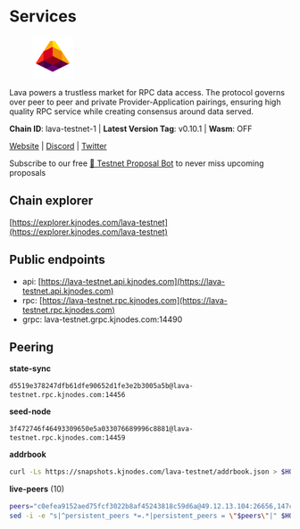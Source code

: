# Services

<figure><img src="https://raw.githubusercontent.com/kj89/cosmos-images/main/logos/lava.png" alt=""><figcaption></figcaption></figure>

Lava powers a trustless market for RPC data access. The protocol  governs over peer to peer and private Provider-Application pairings,  ensuring high quality RPC service while creating consensus around data served.

**Chain ID**: lava-testnet-1 | **Latest Version Tag**: v0.10.1 | **Wasm**: OFF

[Website](https://lavanet.xyz) | [Discord](https://discord.com/invite/Tbk5NxTCdA) | [Twitter](https://twitter.com/lavanetxyz)



Subscribe to our free [🤖 Testnet Proposal Bot](https://t.me/kjnodes_testnet_proposal_bot) to never miss upcoming proposals


## Chain explorer
[https://explorer.kjnodes.com/lava-testnet](https://explorer.kjnodes.com/lava-testnet)

## Public endpoints

* api: [https://lava-testnet.api.kjnodes.com](https://lava-testnet.api.kjnodes.com)
* rpc: [https://lava-testnet.rpc.kjnodes.com](https://lava-testnet.rpc.kjnodes.com)
* grpc: lava-testnet.grpc.kjnodes.com:14490

## Peering

**state-sync**

```text
d5519e378247dfb61dfe90652d1fe3e2b3005a5b@lava-testnet.rpc.kjnodes.com:14456
```

**seed-node**

```text
3f472746f46493309650e5a033076689996c8881@lava-testnet.rpc.kjnodes.com:14459
```

**addrbook**
```bash
curl -Ls https://snapshots.kjnodes.com/lava-testnet/addrbook.json > $HOME/.lava/config/addrbook.json
```

**live-peers** (10)
```bash
peers="c0efea9152aed75fcf3022b8af45243818c59d6a@49.12.13.104:26656,147cf727f179eccbd29de3ebf5899c1f4a93f6de@46.38.235.53:26656,5c2a752c9b1952dbed075c56c600c3a79b58c395@185.16.39.172:27066,2a588e5ddcfd8c9095cc6f34b5b6966e31020cfd@65.21.123.172:11656,d5519e378247dfb61dfe90652d1fe3e2b3005a5b@65.109.68.190:14456,07c557b393b235a7b004a4a32831e54092dc24a0@91.107.147.250:26656,8b154033143fdedf4835dfc7b030c7d781bfd54e@195.201.219.227:26656,24a2bb2d06343b0f74ed0a6dc1d409ce0d996451@188.40.98.169:27656,5d24eb95fa5974af7bb03e370382537251ab6328@95.217.158.66:26656,1f704611e8aa4a53504fac1b80eb55c876dae8bd@65.108.13.154:30656"
sed -i -e "s|^persistent_peers *=.*|persistent_peers = \"$peers\"|" $HOME/.lava/config/config.toml
```
